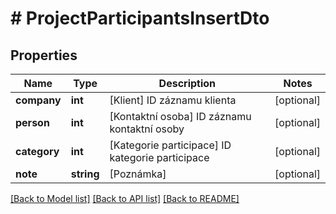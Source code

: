 # # ProjectParticipantsInsertDto

## Properties

Name | Type | Description | Notes
------------ | ------------- | ------------- | -------------
**company** | **int** | [Klient] ID záznamu klienta | [optional]
**person** | **int** | [Kontaktní osoba] ID záznamu kontaktní osoby | [optional]
**category** | **int** | [Kategorie participace] ID kategorie participace | [optional]
**note** | **string** | [Poznámka] | [optional]

[[Back to Model list]](../../README.md#models) [[Back to API list]](../../README.md#endpoints) [[Back to README]](../../README.md)
